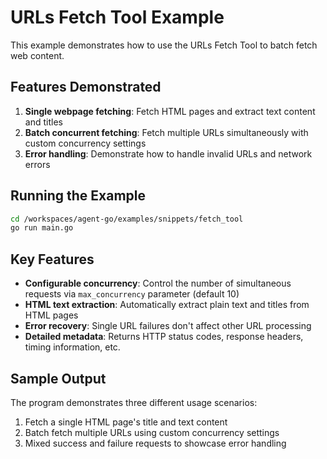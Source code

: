 # URLs Fetch Tool Example

This example demonstrates how to use the URLs Fetch Tool to batch fetch web content.

## Features Demonstrated

1. **Single webpage fetching**: Fetch HTML pages and extract text content and titles
2. **Batch concurrent fetching**: Fetch multiple URLs simultaneously with custom concurrency settings
3. **Error handling**: Demonstrate how to handle invalid URLs and network errors

## Running the Example

```bash
cd /workspaces/agent-go/examples/snippets/fetch_tool
go run main.go
```

## Key Features

- **Configurable concurrency**: Control the number of simultaneous requests via `max_concurrency` parameter (default 10)
- **HTML text extraction**: Automatically extract plain text and titles from HTML pages
- **Error recovery**: Single URL failures don't affect other URL processing
- **Detailed metadata**: Returns HTTP status codes, response headers, timing information, etc.

## Sample Output

The program demonstrates three different usage scenarios:

1. Fetch a single HTML page's title and text content
2. Batch fetch multiple URLs using custom concurrency settings
3. Mixed success and failure requests to showcase error handling
